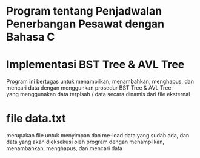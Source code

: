 # Program tentang Penjadwalan Penerbangan Pesawat dengan Bahasa C
# Implementasi BST Tree & AVL Tree
  Program  ini bertugas untuk menampilkan, menambahkan, 
menghapus, dan mencari data dengan menggunkan prosedur BST Tree & AVL Tree  
yang menggunakan data terpisah / data secara dinamis dari file eksternal 

# file data.txt
  merupakan file untuk menyimpan dan me-load data yang sudah ada, dan 
data yang akan dieksekusi oleh program dengan menampilkan, menambahkan, 
menghapus, dan mencari data
